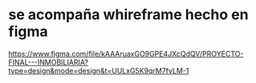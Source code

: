 # se acompaña whireframe hecho en figma
https://www.figma.com/file/kAAAruaxGO9GPE4JXcQdQV/PROYECTO-FINAL---INMOBILIARIA?type=design&mode=design&t=UULxG5K9qrM7fvLM-1
